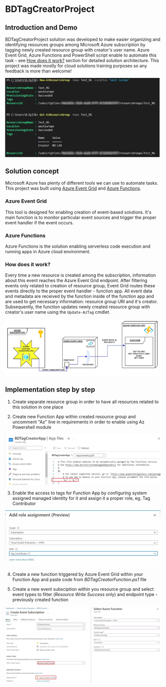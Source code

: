 # BDTagCreatorProject 

## Introduction and Demo
BDTagCreatorProject solution was developed to make easier organizing and identifying resources groups among Microsoft Azure subscription by tagging newly created resource group with creator's user name. Azure Event Grid, Azure Functions and PowerShell script enable to automate this task - see [How does it work?](how-does-it-work?) section for detailed solution architecture.
This project was made mostly for cloud solutions training purposes so any feedback is more than welcome!

<img src="https://github.com/Talamakk/BDTagCreatorProject/blob/main/Images/CreatingRG.jpg" width="500">

## Solution concept 
Microsoft Azure has plenty of different tools we can use to automate tasks. This project was built using [Azure Event Grid](https://azure.microsoft.com/pl-pl/services/event-grid/) and [Azure Functions](https://docs.microsoft.com/en-us/azure/azure-functions/functions-overview).
### Azure Event Grid
This tool is designed for enabling creation of event-based solutions. It's main function is to monitor particular event sources and trigger the proper event handler if the event occurs. 
### Azure Functions
Azure Functions is the solution enabling serverless code execution and running apps in Azure cloud environment. 
### How does it work?
Every time a new resource is created among the subscription, information about this event reaches the Azure Event Grid endpoint. After filtering events only related to creation of resource group, Event Grid routes these events directly to the proper event handler - function app. All event data and metadata are received by the function inside of the function app and are used to get necessary information: resource group URI and it's creator. Subsequently, the function updates newly created resource group with creator's user name using the `Update-AzTag` cmdlet.

<img src="https://github.com/Talamakk/BDTagCreatorProject/blob/main/Images/DIAGRAM1.jpg" width="500">

## Implementation step by step
1. Create separate resource group in order to have all resources related to this solution in one place


2. Create new Function App within created resource group and uncomment "Az" line in requirements in order to enable using Az Powershell module

<img src="https://github.com/Talamakk/BDTagCreatorProject/blob/main/Images/SBS1.jpg" width="700">


3. Enable the access to tags for Function App by configuring system assigned managed identity for it and assign it a proper role, eg. Tag Contributor

<img src="https://github.com/Talamakk/BDTagCreatorProject/blob/main/Images/SBS2.jpg" width="700">


4. Create a new function triggered by Azure Event Grid within your Function App and paste code from *BDTagCreatorFunction.ps1* file


5. Create a new event subsciption within you resource group and select event types to filter (*Resource Write Success* only) and endpoint type - previously created function 

<img src="https://github.com/Talamakk/BDTagCreatorProject/blob/main/Images/SBS3.JPG">



